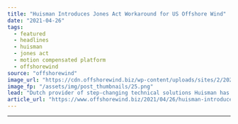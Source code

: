 ```yaml
---
title: "Huisman Introduces Jones Act Workaround for US Offshore Wind"
date: "2021-04-26"
tags: 
  - featured
  - headlines
  - huisman
  - jones act
  - motion compensated platform
  - offshorewind
source: "offshorewind"
image_url: "https://cdn.offshorewind.biz/wp-content/uploads/sites/2/2021/04/26102543/Huisman-Unveils-Jones-Act-Workaround.png"
image_fp: "/assets/img/post_thumbnails/25.png"
lead: "Dutch provider of step-changing technical solutions Huisman has developed a Motion Compensated Platform to"
article_url: "https://www.offshorewind.biz/2021/04/26/huisman-introduces-jones-act-workaround-for-us-offshore-wind/"
---
```


---
